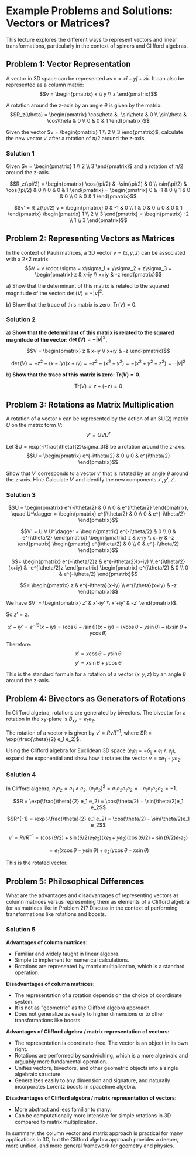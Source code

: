 # Example Problems and Solutions: Vectors or Matrices?

This lecture explores the different ways to represent vectors and linear transformations, particularly in the context of spinors and Clifford algebras.

## Problem 1: Vector Representation

A vector in 3D space can be represented as $v = x\hat{i} + y\hat{j} + z\hat{k}$.
It can also be represented as a column matrix:
$$v = \begin{pmatrix} x \\ y \\ z \end{pmatrix}$$

A rotation around the z-axis by an angle $\theta$ is given by the matrix:
$$R_z(\theta) = \begin{pmatrix} \cos\theta & -\sin\theta & 0 \\ \sin\theta & \cos\theta & 0 \\ 0 & 0 & 1 \end{pmatrix}$$

Given the vector $v = \begin{pmatrix} 1 \\ 2 \\ 3 \end{pmatrix}$, calculate the new vector $v'$ after a rotation of $\pi/2$ around the z-axis.

### Solution 1

Given $v = \begin{pmatrix} 1 \\ 2 \\ 3 \end{pmatrix}$ and a rotation of $\pi/2$ around the z-axis.

$$R_z(\pi/2) = \begin{pmatrix} \cos(\pi/2) & -\sin(\pi/2) & 0 \\ \sin(\pi/2) & \cos(\pi/2) & 0 \\ 0 & 0 & 1 \end{pmatrix} = \begin{pmatrix} 0 & -1 & 0 \\ 1 & 0 & 0 \\ 0 & 0 & 1 \end{pmatrix}$$

$$v' = R_z(\pi/2) v = \begin{pmatrix} 0 & -1 & 0 \\ 1 & 0 & 0 \\ 0 & 0 & 1 \end{pmatrix} \begin{pmatrix} 1 \\ 2 \\ 3 \end{pmatrix} = \begin{pmatrix} -2 \\ 1 \\ 3 \end{pmatrix}$$

## Problem 2: Representing Vectors as Matrices

In the context of Pauli matrices, a 3D vector $v = (x, y, z)$ can be associated with a 2×2 matrix:
$$V = v \cdot \sigma = x\sigma_1 + y\sigma_2 + z\sigma_3 = \begin{pmatrix} z & x-iy \\ x+iy & -z \end{pmatrix}$$

a) Show that the determinant of this matrix is related to the squared magnitude of the vector: $\det(V) = -|v|^2$.

b) Show that the trace of this matrix is zero: $\text{Tr}(V) = 0$.

### Solution 2

a) **Show that the determinant of this matrix is related to the squared magnitude of the vector: $\det(V) = -|v|^2$.**

$$V = \begin{pmatrix} z & x-iy \\ x+iy & -z \end{pmatrix}$$

$$\det(V) = -z^2 - (x-iy)(x+iy) = -z^2 - (x^2+y^2) = -(x^2+y^2+z^2) = -|v|^2$$

b) **Show that the trace of this matrix is zero: $\text{Tr}(V) = 0$.**

$$\text{Tr}(V) = z + (-z) = 0$$

## Problem 3: Rotations as Matrix Multiplication

A rotation of a vector $v$ can be represented by the action of an SU(2) matrix $U$ on the matrix form $V$:
$$V' = U V U^\dagger$$

Let $U = \exp(-i\frac{\theta}{2}\sigma_3)$ be a rotation around the z-axis.
$$U = \begin{pmatrix} e^{-i\theta/2} & 0 \\ 0 & e^{i\theta/2} \end{pmatrix}$$

Show that $V'$ corresponds to a vector $v'$ that is rotated by an angle $\theta$ around the z-axis.
Hint: Calculate $V'$ and identify the new components $x', y', z'$.

### Solution 3

$$U = \begin{pmatrix} e^{-i\theta/2} & 0 \\ 0 & e^{i\theta/2} \end{pmatrix}, \quad U^\dagger = \begin{pmatrix} e^{i\theta/2} & 0 \\ 0 & e^{-i\theta/2} \end{pmatrix}$$

$$V' = U V U^\dagger = \begin{pmatrix} e^{-i\theta/2} & 0 \\ 0 & e^{i\theta/2} \end{pmatrix} \begin{pmatrix} z & x-iy \\ x+iy & -z \end{pmatrix} \begin{pmatrix} e^{i\theta/2} & 0 \\ 0 & e^{-i\theta/2} \end{pmatrix}$$

$$= \begin{pmatrix} e^{-i\theta/2}z & e^{-i\theta/2}(x-iy) \\ e^{i\theta/2}(x+iy) & -e^{i\theta/2}z \end{pmatrix} \begin{pmatrix} e^{i\theta/2} & 0 \\ 0 & e^{-i\theta/2} \end{pmatrix}$$

$$= \begin{pmatrix} z & e^{-i\theta}(x-iy) \\ e^{i\theta}(x+iy) & -z \end{pmatrix}$$

We have $V' = \begin{pmatrix} z' & x'-iy' \\ x'+iy' & -z' \end{pmatrix}$.

So $z' = z$.

$$x' - iy' = e^{-i\theta}(x-iy) = (\cos\theta - i\sin\theta)(x-iy) = (x\cos\theta - y\sin\theta) - i(x\sin\theta + y\cos\theta)$$

Therefore:
$$x' = x\cos\theta - y\sin\theta$$
$$y' = x\sin\theta + y\cos\theta$$

This is the standard formula for a rotation of a vector $(x,y,z)$ by an angle $\theta$ around the z-axis.

## Problem 4: Bivectors as Generators of Rotations

In Clifford algebra, rotations are generated by bivectors. The bivector for a rotation in the xy-plane is $B_{xy} = e_1 e_2$.

The rotation of a vector $v$ is given by $v' = R v R^{-1}$, where $R = \exp(\frac{\theta}{2} e_1 e_2)$.

Using the Clifford algebra for Euclidean 3D space ($e_i e_j = -\delta_{ij} + e_i \wedge e_j$), expand the exponential and show how it rotates the vector $v = x e_1 + y e_2$.

### Solution 4

In Clifford algebra, $e_1 e_2 = e_1 \wedge e_2$. $(e_1 e_2)^2 = e_1 e_2 e_1 e_2 = -e_1 e_1 e_2 e_2 = -1$.

$$R = \exp(\frac{\theta}{2} e_1 e_2) = \cos(\theta/2) + \sin(\theta/2)e_1 e_2$$

$$R^{-1} = \exp(-\frac{\theta}{2} e_1 e_2) = \cos(\theta/2) - \sin(\theta/2)e_1 e_2$$

$$v' = R v R^{-1} = (\cos(\theta/2) + \sin(\theta/2)e_1 e_2)(x e_1 + y e_2)(\cos(\theta/2) - \sin(\theta/2)e_1 e_2)$$

$$= e_1(x\cos\theta - y\sin\theta) + e_2(y\cos\theta + x\sin\theta)$$

This is the rotated vector.

## Problem 5: Philosophical Differences

What are the advantages and disadvantages of representing vectors as column matrices versus representing them as elements of a Clifford algebra (or as matrices like in Problem 2)? Discuss in the context of performing transformations like rotations and boosts.

### Solution 5

**Advantages of column matrices:**
- Familiar and widely taught in linear algebra.
- Simple to implement for numerical calculations.
- Rotations are represented by matrix multiplication, which is a standard operation.

**Disadvantages of column matrices:**
- The representation of a rotation depends on the choice of coordinate system.
- It is not as "geometric" as the Clifford algebra approach.
- Does not generalize as easily to higher dimensions or to other transformations like boosts.

**Advantages of Clifford algebra / matrix representation of vectors:**
- The representation is coordinate-free. The vector is an object in its own right.
- Rotations are performed by sandwiching, which is a more algebraic and arguably more fundamental operation.
- Unifies vectors, bivectors, and other geometric objects into a single algebraic structure.
- Generalizes easily to any dimension and signature, and naturally incorporates Lorentz boosts in spacetime algebra.

**Disadvantages of Clifford algebra / matrix representation of vectors:**
- More abstract and less familiar to many.
- Can be computationally more intensive for simple rotations in 3D compared to matrix multiplication.

In summary, the column vector and matrix approach is practical for many applications in 3D, but the Clifford algebra approach provides a deeper, more unified, and more general framework for geometry and physics.